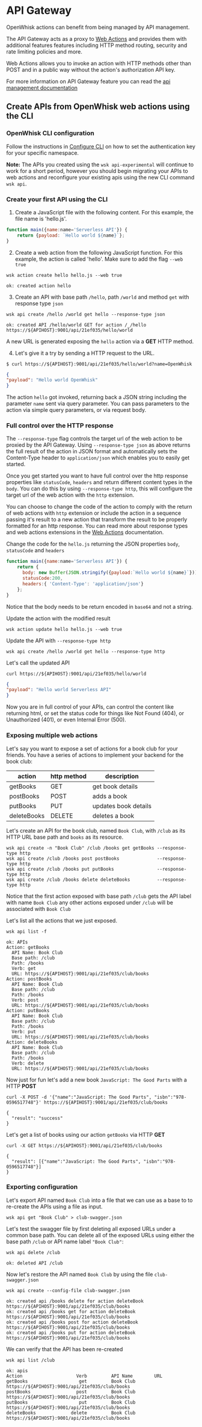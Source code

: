 # API Gateway

OpenWhisk actions can benefit from being managed by API management.

The API Gateway acts as a proxy to [Web Actions](webactions.md) and provides them with additional features features including HTTP method routing, security and rate limiting policies and more.

Web Actions allows you to invoke an action with HTTP methods other than POST and in a public way without the action's authorization API key.

For more information on API Gateway feature you can read the [api management documentation](https://github.com/openwhisk/openwhisk-apigateway/blob/master/doc/management_interface.md)


## Create APIs from OpenWhisk web actions using the CLI

### OpenWhisk CLI configuration

Follow the instructions in [Configure CLI](./README.md#setting-up-the-openwhisk-cli) on how to set the authentication key for your specific namespace.

**Note:** The APIs you created using the `wsk api-experimental` will continue to work for a short period, however you should begin migrating your APIs to web actions and reconfigure your existing apis using the new CLI command `wsk api`.

### Create your first API using the CLI

1. Create a JavaScript file with the following content. For this example, the file name is 'hello.js'.
  ```javascript
  function main({name:name='Serverless API'}) {
      return {payload: `Hello world ${name}`};
  }
  ```
  
2. Create a web action from the following JavaScript function. For this example, the action is called 'hello'. Make sure to add the flag `--web true`
  
  ```
  wsk action create hello hello.js --web true
  ```
  ```
  ok: created action hello
  ```
  
3. Create an API with base path `/hello`, path `/world` and method `get` with response type `json`
  
  ```
  wsk api create /hello /world get hello --response-type json
  ```
  ```
  ok: created API /hello/world GET for action /_/hello
  https://${APIHOST}:9001/api/21ef035/hello/world
  ```
  A new URL is generated exposing the `hello` action via a __GET__ HTTP method.
  
4. Let's give it a try by sending a HTTP request to the URL.
  
  ```
  $ curl https://${APIHOST}:9001/api/21ef035/hello/world?name=OpenWhisk
  ```
  ```json
  {
  "payload": "Hello world OpenWhisk"
  }
  ```
  The action `hello` got invoked, returning back a JSON string including the parameter `name` sent via query parameter. You can pass parameters to the action via simple query parameters, or via request body.
  
### Full control over the HTTP response
  
  The `--response-type` flag controls the target url of the web action to be proxied by the API Gateway. Using `--response-type json` as above returns the full result of the action in JSON format and automatically sets the Content-Type header to `application/json` which enables you to easily get started. 
  
  Once you get started you want to have full control over the http response properties like `statusCode`, `headers` and return different content types in the `body`. You can do this by using `--response-type http`, this will configure the target url of the web action with the `http` extension.

  You can choose to change the code of the action to comply with the return of web actions with `http` extension or include the action in a sequence passing it's result to a new action that transform the result to be properly formatted for an http response. You can read more about response types and web actions extensions in the [Web Actions](webactions.md) documentation.

  Change the code for the `hello.js` returning the JSON properties `body`, `statusCode` and `headers`
  ```javascript
  function main({name:name='Serverless API'}) {
      return {
        body: new Buffer(JSON.stringify({payload:`Hello world ${name}`})).toString('base64'), 
        statusCode:200, 
        headers:{ 'Content-Type': 'application/json'}
      };
  }
  ```
  Notice that the body needs to be return encoded in `base64` and not a string.
  
  Update the action with the modified result
  ```
  wsk action update hello hello.js --web true
  ```
  Update the API with `--response-type http`
  ```
  wsk api create /hello /world get hello --response-type http
  ```
  Let's call the updated API
  ```
  curl https://${APIHOST}:9001/api/21ef035/hello/world
  ```
  ```json
  {
  "payload": "Hello world Serverless API"
  }
  ```
  Now you are in full control of your APIs, can control the content like returning html, or set the status code for things like Not Found (404), or Unauthorized (401), or even Internal Error (500).

### Exposing multiple web actions

Let's say you want to expose a set of actions for a book club for your friends.
You have a series of actions to implement your backend for the book club:

| action | http method | description |
| ----------- | ----------- | ------------ |
| getBooks    | GET | get book details  |
| postBooks   | POST | adds a book |
| putBooks    | PUT | updates book details |
| deleteBooks | DELETE | deletes a book |

Let's create an API for the book club, named `Book Club`, with `/club` as its HTTP URL base path and `books` as its resource.
```
wsk api create -n "Book Club" /club /books get getBooks --response-type http
wsk api create /club /books post postBooks              --response-type http
wsk api create /club /books put putBooks                --response-type http
wsk api create /club /books delete deleteBooks          --response-type http
```

Notice that the first action exposed with base path `/club` gets the API label with name `Book Club` any other actions exposed under `/club` will be associated with `Book Club`

Let's list all the actions that we just exposed.

```
wsk api list -f
```
```
ok: APIs
Action: getBooks
  API Name: Book Club
  Base path: /club
  Path: /books
  Verb: get
  URL: https://${APIHOST}:9001/api/21ef035/club/books
Action: postBooks
  API Name: Book Club
  Base path: /club
  Path: /books
  Verb: post
  URL: https://${APIHOST}:9001/api/21ef035/club/books
Action: putBooks
  API Name: Book Club
  Base path: /club
  Path: /books
  Verb: put
  URL: https://${APIHOST}:9001/api/21ef035/club/books
Action: deleteBooks
  API Name: Book Club
  Base path: /club
  Path: /books
  Verb: delete
  URL: https://${APIHOST}:9001/api/21ef035/club/books
```

Now just for fun let's add a new book `JavaScript: The Good Parts` with a HTTP __POST__
```
curl -X POST -d '{"name":"JavaScript: The Good Parts", "isbn":"978-0596517748"}' https://${APIHOST}:9001/api/21ef035/club/books
```
```
{
  "result": "success"
}
```

Let's get a list of books using our action `getBooks` via HTTP __GET__
```
curl -X GET https://${APIHOST}:9001/api/21ef035/club/books
```
```
{
  "result": [{"name":"JavaScript: The Good Parts", "isbn":"978-0596517748"}]
}
```

### Exporting configuration
Let's export API named `Book Club` into a file that we can use as a base to to re-create the APIs using a file as input. 
```
wsk api get "Book Club" > club-swagger.json
```

Let's test the swagger file by first deleting all exposed URLs under a common base path.
You can delete all of the exposed URLs using either the base path `/club` or API name label `"Book Club"`:
```
wsk api delete /club
```
```
ok: deleted API /club
```

Now let's restore the API named `Book Club` by using the file `club-swagger.json`
```
wsk api create --config-file club-swagger.json
```
```
ok: created api /books delete for action deleteBook
https://${APIHOST}:9001/api/21ef035/club/books
ok: created api /books get for action deleteBook
https://${APIHOST}:9001/api/21ef035/club/books
ok: created api /books post for action deleteBook
https://${APIHOST}:9001/api/21ef035/club/books
ok: created api /books put for action deleteBook
https://${APIHOST}:9001/api/21ef035/club/books
```

We can verify that the API has been re-created
```
wsk api list /club
```
```
ok: apis
Action                    Verb         API Name        URL
getBooks                   get         Book Club       https://${APIHOST}:9001/api/21ef035/club/books
postBooks                 post         Book Club       https://${APIHOST}:9001/api/21ef035/club/books
putBooks                   put         Book Club       https://${APIHOST}:9001/api/21ef035/club/books
deleteBooks             delete         Book Club       https://${APIHOST}:9001/api/21ef035/club/books
```
